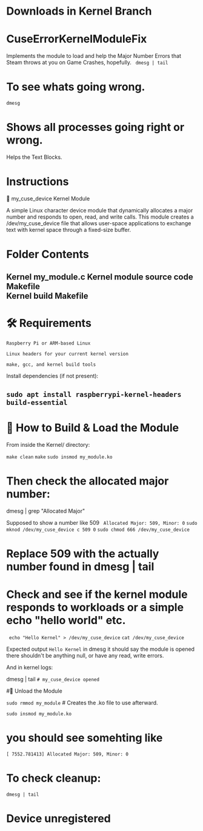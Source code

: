 # Downloads in Kernel Branch

# CuseErrorKernelModuleFix
Implements the module to load and help the Major Number Errors that Steam throws at you on Game Crashes, hopefully.
``` dmesg | tail```
# To see whats going wrong.

```dmesg```
# Shows all processes going right or wrong.

Helps the Text Blocks. 

# Instructions 
🧵 my_cuse_device Kernel Module

A simple Linux character device module that dynamically allocates a major number and responds to open, read, and write calls. This module creates a /dev/my_cuse_device file that allows user-space applications to exchange text with kernel space through a fixed-size buffer.
# Folder Contents

Kernel
my_module.c 
Kernel module
source code
Makefile       
Kernel
build
Makefile
---------------------------------------------------------------------
# 🛠️ Requirements

    Raspberry Pi or ARM-based Linux

    Linux headers for your current kernel version

    make, gcc, and kernel build tools

Install dependencies (if not present):

``` sudo apt install raspberrypi-kernel-headers build-essential ```
-----------------------------------------------------------------------
# 🚀 How to Build & Load the Module

From inside the Kernel/ directory:

``` make clean ```
``` make ```
``` sudo insmod my_module.ko ```

# Then check the allocated major number:
dmesg | grep "Allocated Major"

Supposed to show a number like 509
``` Allocated Major: 509, Minor: 0```
```sudo mknod /dev/my_cuse_device c 509 0```
```sudo chmod 666 /dev/my_cuse_device```
# Replace 509 with the actually number found in dmesg | tail

# Check and see if the kernel module responds to workloads or a simple echo "hello world" etc.
``` echo "Hello Kernel" > /dev/my_cuse_device```
```cat /dev/my_cuse_device```

Expected output
```Hello Kernel```
in dmesg it should say the module is opened
there shouldn't be anything null, or have any read, write errors.

And in kernel logs:

dmesg | tail
```# my_cuse_device opened```

#🔄 Unload the Module

```sudo rmmod my_module``` # Creates the .ko file to use afterward.

```sudo insmod my_module.ko```

# you should see somehting like  
```[ 7552.781413] Allocated Major: 509, Minor: 0```

# To check cleanup:

```dmesg | tail```
# Device unregistered




